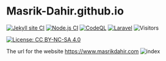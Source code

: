 # Masrik-Dahir.github.io

[![Jekyll site CI](https://github.com/Masrik-Dahir/Masrik-Dahir.github.io/actions/workflows/jekyll.yml/badge.svg)](https://github.com/Masrik-Dahir/Masrik-Dahir.github.io/actions/workflows/jekyll.yml) 
[![Node.js CI](https://github.com/Masrik-Dahir/Masrik-Dahir.github.io/actions/workflows/node.js.yml/badge.svg)](https://github.com/Masrik-Dahir/Masrik-Dahir.github.io/actions/workflows/node.js.yml) 
[![CodeQL](https://github.com/Masrik-Dahir/Masrik-Dahir.github.io/actions/workflows/codeql-analysis.yml/badge.svg)](https://github.com/Masrik-Dahir/Masrik-Dahir.github.io/actions/workflows/codeql-analysis.yml)
[![Laravel](https://github.com/Masrik-Dahir/Masrik-Dahir.github.io/actions/workflows/laravel.yml/badge.svg)](https://github.com/Masrik-Dahir/Masrik-Dahir.github.io/actions/workflows/laravel.yml)
![Visitors](https://visitor-badge.laobi.icu/badge?page_id=Masrik-Dahir.Masrik-Dahir.repoName)

[![License: CC BY-NC-SA 4.0](https://licensebuttons.net/l/by-nc-sa/4.0/80x15.png)](https://creativecommons.org/licenses/by-nc-sa/4.0/)


The url for the website https://www.masrikdahir.com
![index](https://user-images.githubusercontent.com/69909265/180584063-b7bbb0a8-e145-4391-b888-a35d194a03bb.gif)
